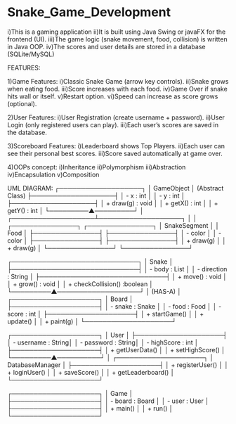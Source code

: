 # Snake_Game_Development

i)This is a gaming application
ii)It is built using Java Swing or javaFX for the frontend (UI).
iii)The game logic (snake movement, food, collision) is written in Java OOP.
iv)The scores and user details are stored in a database (SQLite/MySQL)

FEATURES:

1)Game Features:
   i)Classic Snake Game (arrow key controls).
   ii)Snake grows when eating food.
   iii)Score increases with each food.
   iv)Game Over if snake hits wall or itself.
   v)Restart option.
   vi)Speed can increase as score grows (optional).

2)User Features:
   i)User Registration (create username + password).
   ii)User Login (only registered users can play).
   iii)Each user’s scores are saved in the database.

3)Scoreboard Features:
   i)Leaderboard shows Top Players.
   ii)Each user can see their personal best scores.
   iii)Score saved automatically at game over.

4)OOPs concept:
   i)Inheritance
   ii)Polymorphism
   iii)Abstraction
   iv)Encapsulation
   v)Composition

UML DIAGRAM:
                ┌───────────────────┐
                │     GameObject     │  (Abstract Class)
                ├───────────────────┤
                │ - x : int         │
                │ - y : int         │
                ├───────────────────┤
                │ + draw(g) : void  │
                │ + getX() : int    │
                │ + getY() : int    │
                └─────────▲─────────┘
                          │
      ┌───────────────────┴───────────────────┐
      │                                       │
┌───────────────┐                      ┌───────────────┐
│ SnakeSegment  │                      │     Food      │
├───────────────┤                      ├───────────────┤
│ - color       │                      │ - color       │
├───────────────┤                      ├───────────────┤
│ + draw(g)     │                      │ + draw(g)     │
└───────────────┘                      └───────────────┘


┌─────────────────────────────┐
│       Snake                 │
├─────────────────────────────┤
│ - body : List<SnakeSegment> │
│ - direction : String        │
├─────────────────────────────┤
│ + move() : void             │
│ + grow() : void             │
│ + checkCollision() :boolean │
└─────────▲───────────────────┘
          │ (HAS-A)
          │
┌────────────────────┐
│      Board         │
├────────────────────┤
│ - snake : Snake    │
│ - food : Food      │
│ - score : int      │
├────────────────────┤
│ + startGame()      │
│ + update()         │
│ + paint(g)         │
└────────────────────┘


┌────────────────────┐
│      User          │
├────────────────────┤
│ - username : String│
│ - password : String│
│ - highScore : int  │
├────────────────────┤
│ + getUserData()    │
│ + setHighScore()   │
└─────────▲──────────┘
          │
┌────────────────────┐
│ DatabaseManager    │
├────────────────────┤
│ + registerUser()   │
│ + loginUser()      │
│ + saveScore()      │
│ + getLeaderboard() │
└────────────────────┘


┌────────────────────┐
│       Game         │
├────────────────────┤
│ - board : Board    │
│ - user : User      │
├────────────────────┤
│ + main()           │
│ + run()            │
└────────────────────┘
